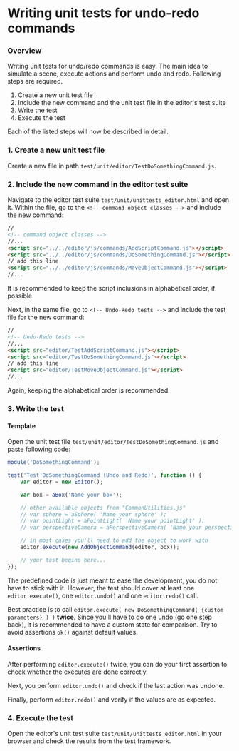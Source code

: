 # Writing unit tests for undo-redo commands

### Overview

Writing unit tests for undo/redo commands is easy.
The main idea to simulate a scene, execute actions and perform undo and redo.
Following steps are required.

1. Create a new unit test file
2. Include the new command and the unit test file in the editor's test suite
3. Write the test
4. Execute the test

Each of the listed steps will now be described in detail.

### 1. Create a new unit test file

Create a new file in path `test/unit/editor/TestDoSomethingCommand.js`.

### 2. Include the new command in the editor test suite

Navigate to the editor test suite `test/unit/unittests_editor.html` and open it.
Within the file, go to the `<!-- command object classes -->` and include the new command:

```html
//
<!-- command object classes -->
//...
<script src="../../editor/js/commands/AddScriptCommand.js"></script>
<script src="../../editor/js/commands/DoSomethingCommand.js"></script>
// add this line
<script src="../../editor/js/commands/MoveObjectCommand.js"></script>
//...
```

It is recommended to keep the script inclusions in alphabetical order, if possible.

Next, in the same file, go to `<!-- Undo-Redo tests -->` and include the test file for the new command:

```html
//
<!-- Undo-Redo tests -->
//...
<script src="editor/TestAddScriptCommand.js"></script>
<script src="editor/TestDoSomethingCommand.js"></script>
// add this line
<script src="editor/TestMoveObjectCommand.js"></script>
//...
```

Again, keeping the alphabetical order is recommended.

### 3. Write the test

#### Template

Open the unit test file `test/unit/editor/TestDoSomethingCommand.js` and paste following code:

```javascript
module('DoSomethingCommand');

test('Test DoSomethingCommand (Undo and Redo)', function () {
	var editor = new Editor();

	var box = aBox('Name your box');

	// other available objects from "CommonUtilities.js"
	// var sphere = aSphere( 'Name your sphere' );
	// var pointLight = aPointLight( 'Name your pointLight' );
	// var perspectiveCamera = aPerspectiveCamera( 'Name your perspectiveCamera' );

	// in most cases you'll need to add the object to work with
	editor.execute(new AddObjectCommand(editor, box));

	// your test begins here...
});
```

The predefined code is just meant to ease the development, you do not have to stick with it.
However, the test should cover at least one `editor.execute()`, one `editor.undo()` and one `editor.redo()` call.

Best practice is to call `editor.execute( new DoSomethingCommand( {custom parameters} ) )` **twice**. Since you'll have to do one undo (go one step back), it is recommended to have a custom state for comparison. Try to avoid assertions `ok()` against default values.

#### Assertions

After performing `editor.execute()` twice, you can do your first assertion to check whether the executes are done correctly.

Next, you perform `editor.undo()` and check if the last action was undone.

Finally, perform `editor.redo()` and verify if the values are as expected.

### 4. Execute the test

Open the editor's unit test suite `test/unit/unittests_editor.html` in your browser and check the results from the test framework.
